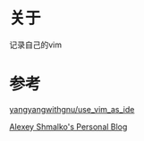 # 关于
记录自己的vim

# 参考
[yangyangwithgnu/use_vim_as_ide](https://github.com/yangyangwithgnu/use_vim_as_ide#4.7.2)

[Alexey Shmalko's Personal Blog](http://www.alexeyshmalko.com/2014/youcompleteme-ultimate-autocomplete-plugin-for-vim/)

